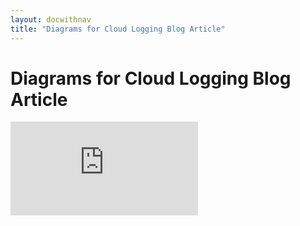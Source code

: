 ```yaml
---
layout: docwithnav
title: "Diagrams for Cloud Logging Blog Article"
---
```

<!-- BEGIN MUNGE: UNVERSIONED_WARNING -->


<!-- END MUNGE: UNVERSIONED_WARNING -->

# Diagrams for Cloud Logging Blog Article


<!-- BEGIN MUNGE: IS_VERSIONED -->
<!-- TAG IS_VERSIONED -->
<!-- END MUNGE: IS_VERSIONED -->


<!-- BEGIN MUNGE: GENERATED_ANALYTICS -->
[![Analytics](https://kubernetes-site.appspot.com/UA-36037335-10/GitHub/examples/blog-logging/diagrams/README.md?pixel)]()
<!-- END MUNGE: GENERATED_ANALYTICS -->

